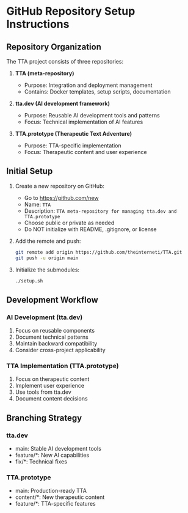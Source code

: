 # GitHub Repository Setup Instructions

## Repository Organization

The TTA project consists of three repositories:

1. **TTA (meta-repository)**
   - Purpose: Integration and deployment management
   - Contains: Docker templates, setup scripts, documentation

2. **tta.dev (AI development framework)**
   - Purpose: Reusable AI development tools and patterns
   - Focus: Technical implementation of AI features

3. **TTA.prototype (Therapeutic Text Adventure)**
   - Purpose: TTA-specific implementation
   - Focus: Therapeutic content and user experience

## Initial Setup

1. Create a new repository on GitHub:
   - Go to https://github.com/new
   - Name: `TTA`
   - Description: `TTA meta-repository for managing tta.dev and TTA.prototype`
   - Choose public or private as needed
   - Do NOT initialize with README, .gitignore, or license

2. Add the remote and push:
   ```bash
   git remote add origin https://github.com/theinterneti/TTA.git
   git push -u origin main
   ```

3. Initialize the submodules:
   ```bash
   ./setup.sh
   ```

## Development Workflow

### AI Development (tta.dev)
1. Focus on reusable components
2. Document technical patterns
3. Maintain backward compatibility
4. Consider cross-project applicability

### TTA Implementation (TTA.prototype)
1. Focus on therapeutic content
2. Implement user experience
3. Use tools from tta.dev
4. Document content decisions

## Branching Strategy

### tta.dev
- main: Stable AI development tools
- feature/*: New AI capabilities
- fix/*: Technical fixes

### TTA.prototype
- main: Production-ready TTA
- content/*: New therapeutic content
- feature/*: TTA-specific features